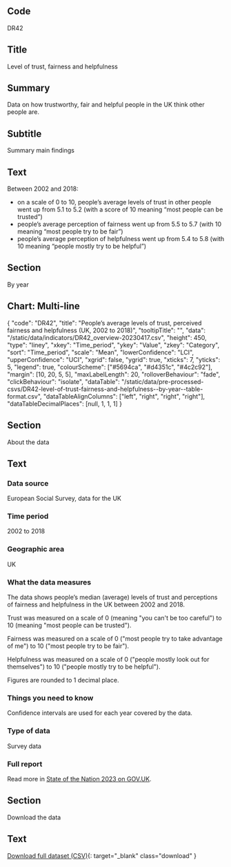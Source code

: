 ## Code
DR42

## Title
Level of trust, fairness and helpfulness

## Summary
Data on how trustworthy, fair and helpful people in the UK think other people are.

## Subtitle
Summary main findings

## Text
Between 2002 and 2018:

* on a scale of 0 to 10, people’s average levels of trust in other people went up from 5.1 to 5.2
  (with a score of 10 meaning “most people can be trusted”)
* people’s average perception of fairness went up from 5.5 to 5.7 (with 10 meaning “most people try to be fair”)
* people’s average perception of helpfulness went up from 5.4 to 5.8 (with 10 meaning “people mostly try to be helpful”)

## Section
By year

## Chart: Multi-line
{
    "code": "DR42",
    "title": "People’s average levels of trust, perceived fairness and helpfulness (UK, 2002 to 2018)",
    "tooltipTitle": "",
    "data": "/static/data/indicators/DR42_overview-20230417.csv",
    "height": 450,
    "type": "liney",
    "xkey": "Time_period",
    "ykey": "Value",
    "zkey": "Category",
    "sort": "Time_period",
    "scale": "Mean",
    "lowerConfidence": "LCI",
    "upperConfidence": "UCI",
    "xgrid": false,
    "ygrid": true,
    "xticks": 7,
    "yticks": 5,
    "legend": true,
    "colourScheme": ["#5694ca", "#d4351c", "#4c2c92"],
    "margin": [10, 20, 5, 5],
    "maxLabelLength": 20,
    "rolloverBehaviour": "fade",
    "clickBehaviour": "isolate",
    "dataTable": "/static/data/pre-processed-csvs/DR42-level-of-trust-fairness-and-helpfulness--by-year--table-format.csv",
    "dataTableAlignColumns": ["left", "right", "right", "right"],
    "dataTableDecimalPlaces": [null, 1, 1, 1]
}

## Section
About the data

## Text
### Data source
European Social Survey, data for the UK

### Time period
2002 to 2018

### Geographic area
UK

### What the data measures
The data shows people’s median (average) levels of trust and perceptions of fairness and helpfulness in the UK between 2002 and 2018.

Trust was measured on a scale of 0 (meaning "you can't be too careful") to 10 (meaning "most people can be trusted").

Fairness was measured on a scale of 0 ("most people try to take advantage of me") to 10 ("most people try to be fair").

Helpfulness was measured on a scale of 0 ("people mostly look out for themselves") to 10 ("people mostly try to be helpful").

Figures are rounded to 1 decimal place.

### Things you need to know
Confidence intervals are used for each year covered by the data.

### Type of data
Survey data

### Full report
Read more in [State of the Nation 2023 on GOV.UK](https://www.gov.uk/government/publications/state-of-the-nation-2023-people-and-places).

## Section
Download the data

## Text
[Download full dataset (CSV)](/static/data/full-datasets/DR42-level-of-trust-fairness-and-helpfulness--full-dataset.csv){: target="_blank" class="download" }
